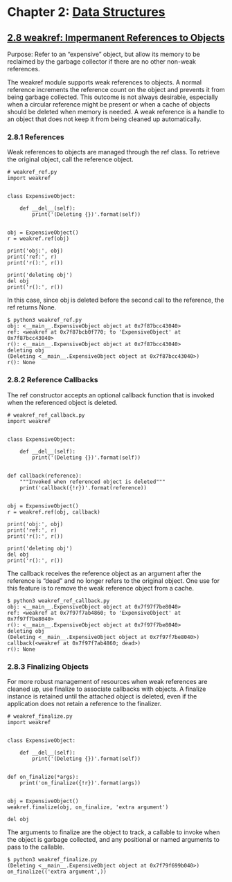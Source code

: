 # Chapter 2: [Data Structures](https://pymotw.com/3/data_structures.html)

## [2.8 weakref: Impermanent References to Objects](https://pymotw.com/3/weakref/index.html)


Purpose:	Refer to an “expensive” object, but allow its memory to be reclaimed by the garbage collector if there are no other non-weak references.

The weakref module supports weak references to objects. A normal reference increments the reference count on the object and prevents it from being garbage collected. This outcome is not always desirable, especially when a circular reference might be present or when a cache of objects should be deleted when memory is needed. A weak reference is a handle to an object that does not keep it from being cleaned up automatically.

### 2.8.1 References

Weak references to objects are managed through the ref class. To retrieve the original object, call the reference object.

```
# weakref_ref.py
import weakref


class ExpensiveObject:

    def __del__(self):
        print('(Deleting {})'.format(self))


obj = ExpensiveObject()
r = weakref.ref(obj)

print('obj:', obj)
print('ref:', r)
print('r():', r())

print('deleting obj')
del obj
print('r():', r())
```

In this case, since obj is deleted before the second call to the reference, the ref returns None.

```
$ python3 weakref_ref.py
obj: <__main__.ExpensiveObject object at 0x7f87bcc43040>
ref: <weakref at 0x7f87bcb0f770; to 'ExpensiveObject' at 0x7f87bcc43040>
r(): <__main__.ExpensiveObject object at 0x7f87bcc43040>
deleting obj
(Deleting <__main__.ExpensiveObject object at 0x7f87bcc43040>)
r(): None
```

### 2.8.2 Reference Callbacks

The ref constructor accepts an optional callback function that is invoked when the referenced object is deleted.

```
# weakref_ref_callback.py
import weakref


class ExpensiveObject:

    def __del__(self):
        print('(Deleting {})'.format(self))


def callback(reference):
    """Invoked when referenced object is deleted"""
    print('callback({!r})'.format(reference))


obj = ExpensiveObject()
r = weakref.ref(obj, callback)

print('obj:', obj)
print('ref:', r)
print('r():', r())

print('deleting obj')
del obj
print('r():', r())
```

The callback receives the reference object as an argument after the reference is “dead” and no longer refers to the original object. One use for this feature is to remove the weak reference object from a cache.

```
$ python3 weakref_ref_callback.py
obj: <__main__.ExpensiveObject object at 0x7f97f7be8040>
ref: <weakref at 0x7f97f7ab4860; to 'ExpensiveObject' at 0x7f97f7be8040>
r(): <__main__.ExpensiveObject object at 0x7f97f7be8040>
deleting obj
(Deleting <__main__.ExpensiveObject object at 0x7f97f7be8040>)
callback(<weakref at 0x7f97f7ab4860; dead>)
r(): None
```

### 2.8.3 Finalizing Objects

For more robust management of resources when weak references are cleaned up, use finalize to associate callbacks with objects. A finalize instance is retained until the attached object is deleted, even if the application does not retain a reference to the finalizer.

```
# weakref_finalize.py
import weakref


class ExpensiveObject:

    def __del__(self):
        print('(Deleting {})'.format(self))


def on_finalize(*args):
    print('on_finalize({!r})'.format(args))


obj = ExpensiveObject()
weakref.finalize(obj, on_finalize, 'extra argument')

del obj
```

The arguments to finalize are the object to track, a callable to invoke when the object is garbage collected, and any positional or named arguments to pass to the callable.

```
$ python3 weakref_finalize.py
(Deleting <__main__.ExpensiveObject object at 0x7f79f699b040>)
on_finalize(('extra argument',))
```